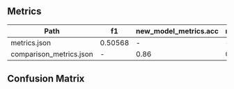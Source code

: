 ## Metrics
| Path                    | f1      | new_model_metrics.acc   | new_model_metrics.f1   | old_model_metrics.acc   | old_model_metrics.f1   | roc_auc   |
|-------------------------|---------|-------------------------|------------------------|-------------------------|------------------------|-----------|
| metrics.json            | 0.50568 | -                       | -                      | -                       | -                      | 0.82056   |
| comparison_metrics.json | -       | 0.86                    | 0.88                   | 0.8                     | 0.83                   | -         |

## Confusion Matrix
